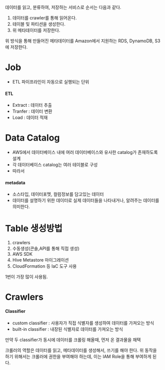데이터를 읽고, 분류하여, 저장하는 서비스로 순서는 다음과 같다.

1. 데이터를 crawler를 통해 읽어온다.
2. 테이블 및 파티션을 생성한다.
3. 위 메타데이터를 저장한다.

위 방식을 통해 만들어진 메타데이터를 Amazon에서 지원하는 RDS, DynamoDB, S3에 저장한다.
# Job

- ETL 파이프라인이 자동으로 실행되는 단위
#### ETL
- Extract : 데이터 추출
- Tranfer : 데이터 변환
- Load : 데이터 적재

# Data Catalog

- AWS에서 데이터베이스 내에 여러 데이터베이스와 유사한 catalog가 존재하도록 설계
- 각 데이터베이스 catalog는 여러 테이블로 구성
- 따라서 

#### metadata
- 소스타입, 데이터포멧, 컬럼정보를 담고있는 데이터
- 데이터를 설명하기 위한 데이터로 실제 데이터들을 나타내거나, 알려주는 데이터를 의미한다.

# Table 생성방법

1. crawlers
2. 수동생성(콘솔,API를 통해 직접 생성)
3. AWS SDK 
4. Hive Metastore 마이그레이션
5. CloudFormation 등 laC 도구 사용

1번이 가장 많이 사용됨.

# Crawlers

#### Classifier
- custom classifier : 사용자가 직접 식별자를 생성하여 데이터를 가져오는 방식
- built-in classifier : 내장된 식별자로 데이터를 가져오는 방식

만약 두 classifier가 동시에 데이터를 크롤링 해올때, 먼저 온 결과물을 채택

크롤러의 역할은 데이터를 읽고, 메타데이터를 생성해서, 쓰기를 해야 한다. 위 동작을 하기 위해서는 크롤러에 권한을 부여해야 하는데, 이는 IAM Role을 통해 부여하게 된다.

